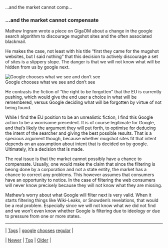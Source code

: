 <!--
title: &hellip;and the market cannot compensate Mathew Ingram wrote a piece on GigaOM about a change in the google search algorithm to discourage mugshot sites and the often associated blackmail. He makes the case, not least with his title &ldquo;first they came for the mugshot websites, but I said nothing&rdquo; that this decision to actively discourage a set of sites is a slippery slope. The danger is that we will not know what will be hidden from us by google next. Google chooses what we see and don&rsquo;t see He contrasts the fiction of &ldquo;the right to be forgotten&rdquo; that the EU is currently pushing, which would give the end user a choice in what will be remembered, versus Google deciding what will be forgotten by virtue of not being found. While I find the EU position to be an unrealistic fiction, I find this Google action to be a worrisome precedent. It is of course legitimate for Google, and that&rsquo;s likely the argument they will put forth, to optimise for deducing the intent of the searcher and giving the best possible results. That is a specious argument though, because whether mugshot sites fit that intent depends on an assumption about intent that is decided on by google. Ultimately, it&rsquo;s a decision that is made. The real issue is that the market cannot possibly have a chance to compensate. Usually, one would make the claim that since the filtering is beong done by a corporation and not a state entity, the market has a chance to correct any problems. This however assumes that consumers have an opportunity to notice. In the case of filtering the web consumers will never know precisely because they will not know what they are missing. Mathew&rsquo;s worry about what Google will filter next is very valid. When it starts filtering things like Wiki-Leaks, or Snowden&rsquo;s revelations, that would be a real problem. Especially since we will not know what we did not find and we won&rsquo;t even know whether Google is filtering due to ideology or due to pressure from one or more states.
date: 2020-06-28T15:27:00.179Z
tags: google, chooses, regular
-->


…and the market cannot comp...

<h3>…and the market cannot compensate</h3>

<p>Mathew Ingram wrote a piece on GigaOM about a change in the google search algorithm to discourage mugshot sites and the often associated blackmail.</p>

<p>He makes the case, not least with his title &ldquo;first they came for the mugshot websites, but I said nothing&rdquo; that this decision to actively discourage a set of sites is a slippery slope. The danger is that we will not know what will be hidden from us by google next.</p>

<p><img src="http://gigaom2.files.wordpress.com/2013/01/3766865469_bbe13b1578_z.jpg?w=300&amp;h=225" alt="Google chooses what we see and don’t see"/><br/>Google chooses what we see and don’t see</p>

<p>He contrasts the fiction of &ldquo;the right to be forgotten&rdquo; that the EU is currently pushing, which would give the end user a choice in what will be remembered, versus Google deciding what will be forgotten by virtue of not being found.</p>

<p>While I find the EU position to be an unrealistic fiction, I find this Google action to be a worrisome precedent. It is of course legitimate for Google, and that&rsquo;s likely the argument they will put forth, to optimise for deducing the intent of the searcher and giving the best possible results. That is a specious argument though, because whether mugshot sites fit that intent depends on an assumption about intent that is decided on by google. Ultimately, it&rsquo;s a decision that is made.</p>

<p>The real issue is that the market cannot possibly have a chance to compensate. Usually, one would make the claim that since the filtering is beong done by a corporation and not a state entity, the market has a chance to correct any problems. This however assumes that consumers have an opportunity to notice. In the case of filtering the web consumers will never know precisely because they will not know what they are missing.</p>

<p>Mathew&rsquo;s worry about what Google will filter next is very valid. When it starts filtering things like Wiki-Leaks, or Snowden&rsquo;s revelations, that would be a real problem. Especially since we will not know what we did not find and we won&rsquo;t even know whether Google is filtering due to ideology or due to pressure from one or more states.</p>

<!--BOTTOM-POST-NAVIGATION-->
---

| [Tags](tags.md) | [google](tag-google.md) [chooses](tag-chooses.md) [regular](tag-regular.md) |

| [Newer](64155536686.md) | [Top](index.md) | [Older](64223306879.md) |